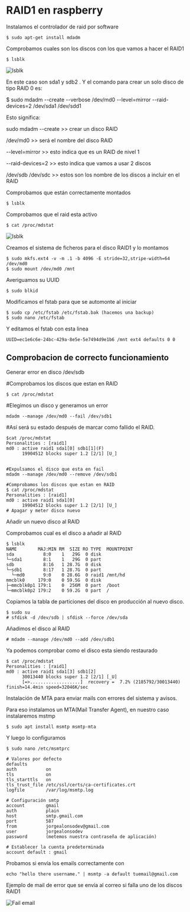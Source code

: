 # RAID1 en raspberry

Instalamos el controlador de raid por software

```
$ sudo apt-get install mdadm
```
Comprobamos cuales son los discos con los que vamos a hacer el RAID1

```
$ lsblk
```
![lsblk](https://imgur.com/ISbrmDO.png)

En este caso son sda1 y sdb2 . Y el comando para crear un solo disco de tipo RAID 0 es:

$ sudo mdadm --create --verbose /dev/md0 --level=mirror --raid-devices=2 /dev/sda1 /dev/sdd1

Esto significa:

sudo mdadm --create >> crear un disco RAID

/dev/md0 >> será el nombre del disco RAID

--level=mirror  >> esto indica que es un RAID de nivel 1

--raid-devices=2 >> esto indica que vamos a usar 2 discos

/dev/sdb /dev/sdc >> estos son los nombre de los discos a incluir en el RAID

Comprobamos que están correctamente montados

```
$ lsblk
```


Comprobamos que el raid esta activo

```
$ cat /proc/mdstat
```
![lsblk](https://imgur.com/QqnC8WL.png)


Creamos el sistema de ficheros para el disco RAID1 y lo montamos

```
$ sudo mkfs.ext4 -v -m .1 -b 4096 -E stride=32,stripe-width=64 /dev/md0
$ sudo mount /dev/md0 /mnt
```
Averiguamos su  UUID

```
$ sudo blkid
```


Modificamos el fstab para que se automonte al iniciar
```
$ sudo cp /etc/fstab /etc/fstab.bak (hacemos una backup)
$ sudo nano /etc/fstab
```
Y editamos el fstab con esta linea

```
UUID=ec1e6c6e-24bc-429a-8e5e-5e7494d9e1b6 /mnt ext4 defaults 0 0
```

## Comprobacion de correcto funcionamiento

Generar error en disco /dev/sdb 

#Comprobamos los discos que estan en RAID
```
$ cat /proc/mdstat
```
#Elegimos un disco y generamos un error
```
mdadm --manage /dev/md0 --fail /dev/sdb1
```
#Así será su estado después de marcar como fallido el RAID.

```
$cat /proc/mdstat 
Personalities : [raid1] 
md0 : active raid1 sda1[0] sdb1[1](F)
      19904512 blocks super 1.2 [2/1] [U_]


#Expulsamos el disco que esta en fail
mdadm --manage /dev/md0 --remove /dev/sdb1

#Comprobamos los discos que estan en RAID
$ cat /proc/mdstat 
Personalities : [raid1] 
md0 : active raid1 sda1[0]
      19904512 blocks super 1.2 [2/1] [U_]
# Apagar y meter disco nuevo
```

Añadir un nuevo disco al RAID

Comprobamos cual es el disco a añadir al RAID

```
$ lsblk 
NAME        MAJ:MIN RM  SIZE RO TYPE  MOUNTPOINT
sda           8:0    1   29G  0 disk  
└─sda1        8:1    1   29G  0 part  
sdb           8:16   1 28.7G  0 disk  
└─sdb1        8:17   1 28.7G  0 part  
  └─md0       9:0    0 28.6G  0 raid1 /mnt/hd
mmcblk0     179:0    0 59.5G  0 disk  
├─mmcblk0p1 179:1    0  256M  0 part  /boot
└─mmcblk0p2 179:2    0 59.2G  0 part  /
```
Copiamos la tabla de particiones del disco en producción al nuevo disco.

```
$ sudo su
# sfdisk -d /dev/sdb | sfdisk --force /dev/sda
```
Añadimos el disco al RAID
```
# mdadm --manage /dev/md0 --add /dev/sdb1
```
Ya podemos comprobar como el disco esta siendo restaurado

```
$ cat /proc/mdstat
Personalities : [raid1] 
md0 : active raid1 sda1[3] sdb1[2]
      30013440 blocks super 1.2 [2/1] [_U]
      [=>...................]  recovery =  7.2% (2185792/30013440) finish=14.4min speed=32046K/sec
```

Instalación de MTA para enviar mails con errores del sistema y avisos.

Para eso instalamos un MTA(Mail Transfer Agent), en nuestro caso instalaremos mstmp

```
$ sudo apt install msmtp msmtp-mta
```
Y luego lo configuramos 


```
$ sudo nano /etc/msmtprc

# Valores por defecto                      
defaults
auth           on
tls            on
tls_starttls   on
tls_trust_file /etc/ssl/certs/ca-certificates.crt
logfile        /var/log/msmtp.log

# Configuración smtp          
account        gmail
auth           plain
host           smtp.gmail.com
port           587
from           jorgealonsodev@gmail.com
user           jorgealonsodev
password       (metemos nuestra contraseña de aplicación)

# Establecer la cuenta predeterminada
account default : gmail
```
Probamos si envía los emails correctamente con

```
echo "hello there username." | msmtp -a default tuemail@gmail.com
```
Ejemplo de mail de error que se envía al correo si falla uno de los discos RAID1

![Fail email](https://imgur.com/P8HiGw1.png)